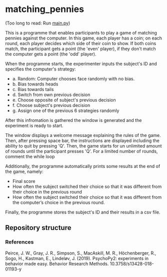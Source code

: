 # matching_pennies

(Too long to read: Run [main.py](../main.py))

This is a programme that enables participants to play a game of matching pennies against the computer. In this game, each player has a coin; on each round, each player decides which side of their coin to show. If both coins match, the participant gets a point (the 'even' player), if they don't match the computer gets a point (the 'odd' player).

When the programme starts, the experimenter inputs the subject's ID and specifies the computer's strategy:
- a. Random: Computer chooses face randomly with no bias.
- b. Bias towards heads
- c. Bias towards tails
- d. Switch from own previous decision
- e. Choose opposite of subject's previous decision
- f. Choose subject's previous decision
- g. Assign one of the previous 6 strategies randomly

After this infromation is gathered the window is generated and the experiment is ready to start.

The window displays a welcome message explaining the rules of the game. Then, after pressing space bar, the instructions are displayed including the ability to quit by pressing 'Q'. Then, the game starts for un unlimited amount of rounds until the participant presses 'Q'. For a limited number of rounds, comment the while loop 

Additionally, the programme automatically prints some results at the end of the game, namely:
  - Final score
  - How often the subject switched their choice so that it was different from their choice in the previous round
  - How often the subject switched their choice so that it was different from the computer’s choice in the previous round.

Finally, the programme stores the subject's ID and their results in a csv file.


## Repository structure


### References

Peirce, J. W., Gray, J. R., Simpson, S., MacAskill, M. R., Höchenberger, R., Sogo, H., Kastman, E., Lindeløv,
J. (2019). PsychoPy2: experiments in behavior made easy. Behavior Research Methods. 10.3758/s13428-018-
01193-y
